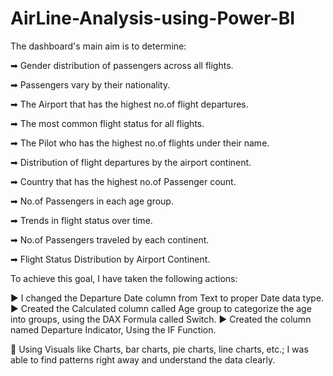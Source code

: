 # AirLine-Analysis-using-Power-BI
The dashboard's main aim is to determine:

➡ Gender distribution of passengers across all flights.

➡ Passengers vary by their nationality.

➡ The Airport that has the highest no.of flight departures.

➡ The most common flight status for all flights.

➡ The Pilot who has the highest no.of flights under their name.

➡ Distribution of flight departures by the airport continent.

➡ Country that has the highest no.of Passenger count.

➡ No.of Passengers in each age group.

➡ Trends in flight status over time.

➡ No.of Passengers traveled by each continent.

➡ Flight Status Distribution by Airport Continent.

To achieve this goal, I have taken the following actions:

▶ I changed the Departure Date column from Text to proper Date data type.
▶ Created the Calculated column called Age group to categorize the age into groups, using the DAX Formula called Switch.
▶ Created the column named Departure Indicator, Using the IF Function.

🔸 Using Visuals like Charts, bar charts, pie charts, line charts, etc.; I was able to find patterns right away and understand the data clearly.
